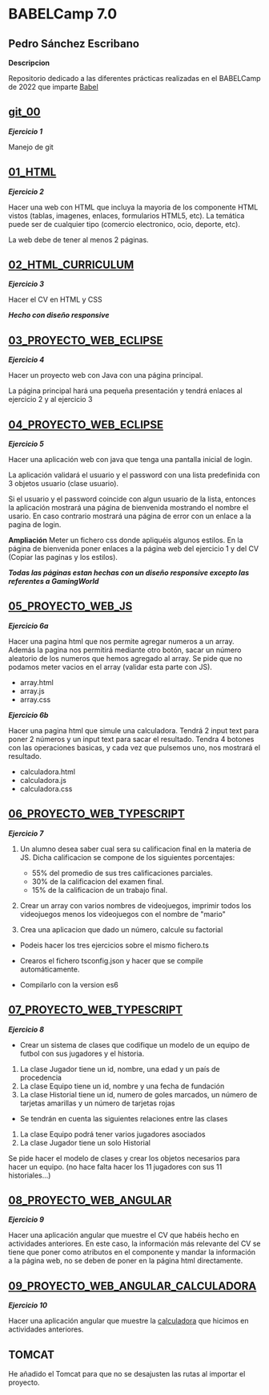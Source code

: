 # BABELCamp 7.0  

## Pedro Sánchez Escribano  

**Descripcion**  
 
Repositorio dedicado a las diferentes prácticas realizadas en el BABELCamp de 2022 que imparte [Babel](https://www.babelgroup.com/)

## [git_00](https://github.com/psanchez1095/BABELCamp_PedroSanchezEscribano/tree/master/git_00)  

***Ejercicio 1***

Manejo de git

## [01_HTML](https://github.com/psanchez1095/BABELCamp_PedroSanchezEscribano/tree/master/01_HTML)    

***Ejercicio 2***

Hacer una web con HTML que incluya la mayoria de los componente HTML vistos 
(tablas, imagenes, enlaces, formularios HTML5, etc). La temática puede ser de cualquier tipo
(comercio electronico, ocio, deporte, etc).

La web debe de tener al menos 2 páginas.

## [02_HTML_CURRICULUM](https://github.com/psanchez1095/BABELCamp_PedroSanchezEscribano/tree/master/02_HTML_CURRICULUM)    

***Ejercicio 3***

Hacer el CV en HTML y CSS

***Hecho con diseño responsive***  

## [03_PROYECTO_WEB_ECLIPSE](https://github.com/psanchez1095/BABELCamp_PedroSanchezEscribano/tree/master/03_PROYECTO_WEB_ECLIPSE)    

***Ejercicio 4***

Hacer un proyecto web con Java con una página principal.

La página principal hará una pequeña presentación y tendrá enlaces al ejercicio 2 y al ejercicio 3

## [04_PROYECTO_WEB_ECLIPSE](https://github.com/psanchez1095/BABELCamp_PedroSanchezEscribano/tree/master/04_PROYECTO_WEB_ECLIPSE)    

***Ejercicio 5***

Hacer una aplicación web con java que tenga una pantalla inicial de login.

La aplicación validará el usuario y el password con una lista predefinida con 3 objetos
usuario (clase usuario).

Si el usuario y el password coincide con algun usuario de la lista, entonces la aplicación
mostrará una página de bienvenida mostrando el nombre el usario. En caso contrario mostrará una página 
de error con un enlace a la pagina de login.

**Ampliación** 
Meter un fichero css donde apliquéis algunos estilos.
En la página de bienvenida poner enlaces a la página web del ejercicio 1 y del CV (Copiar las paginas y 
los estilos).

***Todas las páginas estan hechas con un diseño responsive excepto las referentes a GamingWorld*** 

## [05_PROYECTO_WEB_JS](https://github.com/psanchez1095/BABELCamp_PedroSanchezEscribano/tree/master/05_PROYECTO_WEB_JS)    

***Ejercicio 6a***

Hacer una pagina html que nos permite agregar numeros a un array. Además la pagina nos permitirá mediante otro botón, sacar un número aleatorio de los numeros que hemos agregado al array. Se pide que no podamos meter vacios en el array (validar esta parte con JS).

* array.html
* array.js
* array.css

***Ejercicio 6b***

Hacer una pagina html que simule una calculadora. Tendrá 2 input text para poner 2 números y un input text
para sacar el resultado. Tendra 4 botones con las operaciones basicas, y cada vez que pulsemos uno, nos mostrará
el resultado.

* calculadora.html
* calculadora.js
* calculadora.css

## [06_PROYECTO_WEB_TYPESCRIPT](https://github.com/psanchez1095/BABELCamp_PedroSanchezEscribano/tree/master/06_PROYECTO_WEB_TYPESCRIPT)    

***Ejercicio 7***

1. Un alumno desea saber cual sera su calificacion final en la materia de 
JS. Dicha calificacion se compone de los siguientes porcentajes:
    * 55% del promedio de sus tres calificaciones parciales.
    * 30% de la calificacion del examen final.
    * 15% de la calificacion de un trabajo final.

2. Crear un array con varios nombres de videojuegos, imprimir todos los
videojuegos menos los videojuegos con el nombre de "mario"

3. Crea una aplicacion que dado un número, calcule su factorial

* Podeis hacer los tres ejercicios sobre el mismo fichero.ts

* Crearos el fichero tsconfig.json y hacer que se compile automáticamente.

* Compilarlo con la version es6



## [07_PROYECTO_WEB_TYPESCRIPT](https://github.com/psanchez1095/BABELCamp_PedroSanchezEscribano/tree/master/07_PROYECTO_WEB_TYPESCRIPT)    

***Ejercicio 8***

* Crear un sistema de clases que codifique un modelo de un equipo de futbol con sus jugadores
y el historia.

1.    La clase Jugador tiene un id, nombre, una edad y un país de procedencia
2.    La clase Equipo tiene un id, nombre y una fecha de fundación
3.    La clase Historial tiene un id, numero de goles marcados, un número de tarjetas amarillas 
y un número de tarjetas rojas

* Se tendrán en cuenta las siguientes relaciones entre las clases

1.    La clase Equipo podrá tener varios jugadores asociados
2.    La clase Jugador tiene un solo Historial

Se pide hacer el modelo de clases y crear los objetos necesarios para hacer un equipo. 
(no hace falta hacer los 11 jugadores con sus 11 historiales...)

## [08_PROYECTO_WEB_ANGULAR](https://github.com/psanchez1095/BABELCamp_PedroSanchezEscribano/tree/master/08_PROYECTO_WEB_ANGULAR)    

***Ejercicio 9***

Hacer una aplicación angular que muestre el CV que habéis hecho en actividades anteriores.
En este caso, la información más relevante del CV se tiene que poner como atributos
en el componente y mandar la información a la página web, no se deben de poner en la página html
directamente.

## [09_PROYECTO_WEB_ANGULAR_CALCULADORA](https://github.com/psanchez1095/BABELCamp_PedroSanchezEscribano/tree/master/09_PROYECTO_WEB_ANGULAR_CALCULADORA)    

***Ejercicio 10***

Hacer una aplicación angular que muestre la [calculadora](https://github.com/psanchez1095/BABELCamp_PedroSanchezEscribano/tree/master/05_PROYECTO_WEB_JS) que hicimos en actividades anteriores.

## TOMCAT  

He añadido el Tomcat para que no se desajusten las rutas al importar el proyecto.